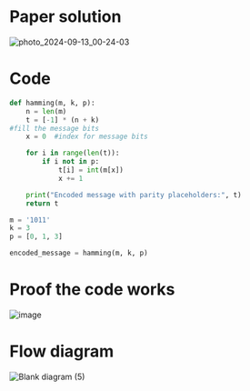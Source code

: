 # Paper solution
![photo_2024-09-13_00-24-03](https://github.com/user-attachments/assets/93b3fef3-79f9-4f27-bc61-655e2c9dd43c)

# Code
```.py
def hamming(m, k, p):
    n = len(m)
    t = [-1] * (n + k)
#fill the message bits
    x = 0  #index for message bits

    for i in range(len(t)):
        if i not in p:
            t[i] = int(m[x])
            x += 1

    print("Encoded message with parity placeholders:", t)
    return t

m = '1011'
k = 3
p = [0, 1, 3]

encoded_message = hamming(m, k, p)
```
# Proof the code works
![image](https://github.com/user-attachments/assets/27c5fab8-ae10-4561-9bdb-99b54b3b5c21)
# Flow diagram
![Blank diagram (5)](https://github.com/user-attachments/assets/f55b7791-705d-462c-ab98-475e18aabdc0)

